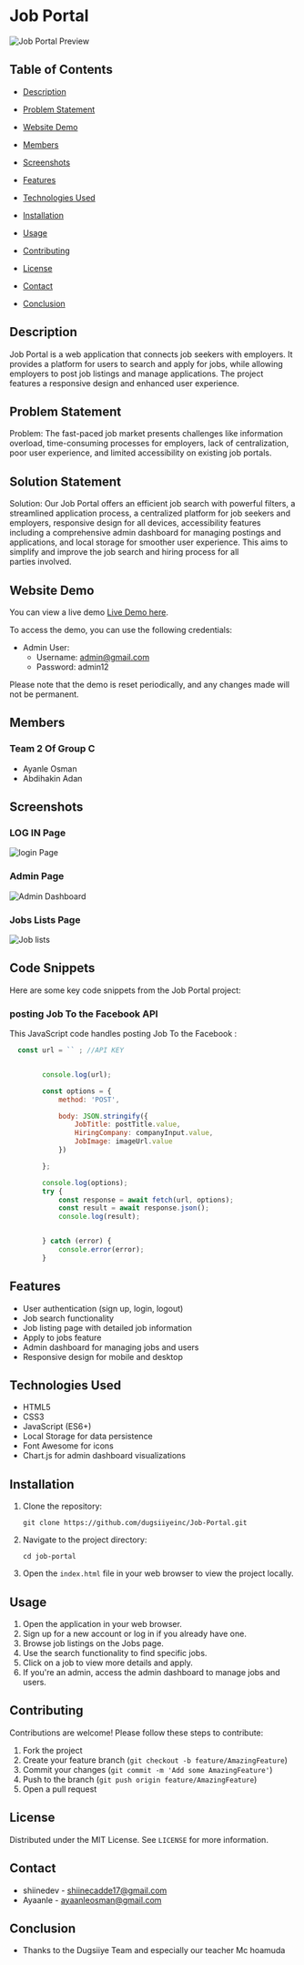 # Job Portal

![Job Portal Preview](screenshots/home.PNG)

## Table of Contents
- [Description](#description)
- [Problem Statement](#problem-statement)
- [Website Demo](#website-demo)
- [Members](#members)
- [Screenshots](#screenshots)
- [Features](#features)
- [Technologies Used](#technologies-used)
- [Installation](#installation)
- [Usage](#usage)
- [Contributing](#contributing)

- [License](#license)
- [Contact](#contact)
- [Conclusion](#Conclusion)

## Description

Job Portal is a web application that connects job seekers with employers. It provides a platform for users to search and apply for jobs, while allowing employers to post job listings and manage applications. The project features a responsive design and enhanced user experience.

## Problem Statement
Problem: The fast-paced job market presents challenges like information overload, time-consuming processes for employers, lack of centralization, poor user experience, and limited accessibility on existing job portals.

## Solution Statement
Solution: Our Job Portal offers an efficient job search with powerful filters, a streamlined application process, a centralized platform for job seekers and employers, responsive design for all devices, accessibility features including  a comprehensive admin dashboard for managing postings and applications, and local storage for smoother user experience. This aims to simplify and improve the job search and hiring process for all parties involved.

## Website Demo

You can view a live demo [Live Demo here](https://your-demo-url.com).

To access the demo, you can use the following credentials:
- Admin User:
  - Username: admin@gmail.com
  - Password: admin12

Please note that the demo is reset periodically, and any changes made will not be permanent.

## Members
### Team 2 Of Group C 

- Ayanle Osman
- Abdihakin Adan

## Screenshots

### LOG IN Page
![login Page](screenshots/login.png)
### Admin Page
![Admin Dashboard](screenshots/admin.png)
### Jobs Lists Page
![Job lists](screenshots/jobs.PNG)

## Code Snippets

Here are some key code snippets from the Job Portal project:

### posting Job To the Facebook API

This JavaScript code handles posting Job To the Facebook :

```javascript
  const url = `` ; //API KEY


        console.log(url);

        const options = {
            method: 'POST',

            body: JSON.stringify({
                JobTitle: postTitle.value,
                HiringCompany: companyInput.value,
                JobImage: imageUrl.value
            })

        };

        console.log(options);
        try {
            const response = await fetch(url, options);
            const result = await response.json();
            console.log(result);


        } catch (error) {
            console.error(error);
        }
```

## Features

- User authentication (sign up, login, logout)
- Job search functionality
- Job listing page with detailed job information
- Apply to jobs feature
- Admin dashboard for managing jobs and users
- Responsive design for mobile and desktop


## Technologies Used

- HTML5
- CSS3
- JavaScript (ES6+)
- Local Storage for data persistence
- Font Awesome for icons
- Chart.js for admin dashboard visualizations

## Installation

1. Clone the repository:
   ```
   git clone https://github.com/dugsiiyeinc/Job-Portal.git
   ```

2. Navigate to the project directory:
   ```
   cd job-portal
   ```

3. Open the `index.html` file in your web browser to view the project locally.

## Usage

1. Open the application in your web browser.
2. Sign up for a new account or log in if you already have one.
3. Browse job listings on the Jobs page.
4. Use the search functionality to find specific jobs.
5. Click on a job to view more details and apply.
6. If you're an admin, access the admin dashboard to manage jobs and users.



## Contributing

Contributions are welcome! Please follow these steps to contribute:

1. Fork the project
2. Create your feature branch (`git checkout -b feature/AmazingFeature`)
3. Commit your changes (`git commit -m 'Add some AmazingFeature'`)
4. Push to the branch (`git push origin feature/AmazingFeature`)
5. Open a pull request

## License

Distributed under the MIT License. See `LICENSE` for more information.

## Contact

- shiinedev - [shiinecadde17@gmail.com](mailto:your.email@example.com)
- Ayaanle - [ayaanleosman@gmail.com](mailto:your.email@example.com)

## Conclusion
- Thanks to the Dugsiiye Team and especially our teacher Mc hoamuda

